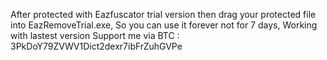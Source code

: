 After protected with Eazfuscator trial version then drag your protected file into EazRemoveTrial.exe, 
So you can use it forever not for 7 days, Working with lastest version
Support me via BTC : 3PkDoY79ZVWV1Dict2dexr7ibFrZuhGVPe

